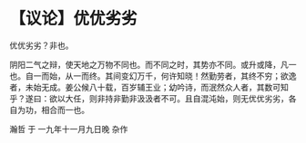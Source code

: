 # 【议论】优优劣劣

优优劣劣？非也。

阴阳二气之辩，使天地之万物不同也。而不同之时，其势亦不同。或升或降，凡一也。自一而始，从一而终。其间变幻万千，何许知晓！然勤劳者，其终不穷；欲逸者，未始无成。姜公候八十载，百岁辅王业；幼吟诗，而泯然众人者，其数可知乎？遂曰：欲以大任，则非持非勤非汲汲者不可。且自混沌始，则无优优劣劣，各自为功，相合而一也。

瀚哲 于 一九年十一月九日晚 杂作

